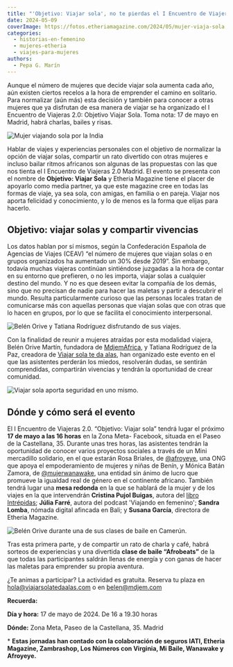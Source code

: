 ```yaml
---
title: "'Objetivo: Viajar sola', no te pierdas el I Encuentro de Viajeras 2.0 de Madrid"
date: 2024-05-09
coverImage: https://fotos.etheriamagazine.com/2024/05/mujer-viaja-sola.jpg
categories: 
  - historias-en-femenino
  - mujeres-etheria
  - viajes-para-mujeres
authors: 
  - Pepa G. Marín
---
```


Aunque el número de mujeres que decide viajar sola aumenta cada año, aún existen ciertos 
recelos a la hora de emprender el camino en solitario. Para normalizar (aún más) esta 
decisión y también para conocer a otras mujeres que ya disfrutan de esa manera de viajar 
se ha organizado el I Encuentro de Viajeras 2.0: Objetivo Viajar Sola. Toma nota: 17 de 
mayo en Madrid, habrá charlas, bailes y risas. 

![Mujer viajando sola por la India](https://fotos.etheriamagazine.com/2024/05/mujer-viaja-sola.jpg "Viajar sola una modalidad tan válida como otra cualquiera. © Ibrahim Rifath")

Hablar de viajes y experiencias personales con el objetivo de normalizar la opción de 
viajar solas, compartir un rato divertido con otras mujeres e incluso bailar ritmos 
africanos son algunas de las propuestas con las que nos tienta el I Encuentro de 
Viajeras 2.0 Madrid. El evento se presenta con el nombre de **Objetivo: Viajar Sola** y 
Etheria Magazine tiene el placer de apoyarlo como media partner, ya que este magazine 
cree en todas las formas de viaje, ya sea sola, con amigas, en familia o en pareja. 
Viajar nos aporta felicidad y conocimiento, y lo de menos es la forma que elijas para 
hacerlo. 

## Objetivo: viajar solas y compartir vivencias

Los datos hablan por sí mismos, según la Confederación Española de Agencias de Viajes 
(CEAV) “el número de mujeres que viajan solas o en grupos organizados ha aumentado un 
30% desde 2019”. Sin embargo, todavía muchas viajeras continúan sintiéndose juzgadas a 
la hora de contar en su entorno que prefieren, o no les importa, viajar solas a 
cualquier destino del mundo. Y no es que deseen evitar la compañía de los demás, sino 
que no precisan de nadie para hacer las maletas y partir a descubrir el mundo. Resulta 
particularmente curioso que las personas locales tratan de comunicarse más con aquellas 
personas que viajan solas que con otras que lo hacen en grupos, por lo que se facilita 
el conocimiento interpersonal. 

![Belén Orive y Tatiana Rodríguez disfrutando de sus viajes.](https://fotos.etheriamagazine.com/2024/05/belen-tatiana-viajar-solas.jpg "Belén Orive y Tatiana Rodríguez disfrutando de sus viajes.")

Con la finalidad de reunir a mujeres atraídas por esta modalidad viajera, Belén Orive 
Martín, fundadora de [MdjemAfrica](https://www.instagram.com/mdjemafrica/), y Tatiana 
Rodríguez de la Paz, creadora de [Viajar sola te da 
alas](https://www.instagram.com/viajarsolatedaalas/), han organizado este evento en el 
que las asistentes perderán los miedos, resolverán dudas, se sentirán comprendidas, 
compartirán vivencias y tendrán la oportunidad de crear comunidad. 

![Viajar sola aporta seguridad en uno mismo.](https://fotos.etheriamagazine.com/2024/05/mujer-viajar-sola.jpg "Viajar sola aporta seguridad en uno mismo. © Steven Aguilar")

## Dónde y cómo será el evento

El I Encuentro de Viajeras 2.0. “Objetivo: Viajar sola” tendrá lugar el próximo **17 de 
mayo a las 16 horas** en la Zona Meta- Facebook, situada en el Paseo de la Castellana, 
35. Durante unas tres horas, las asistentes tendrán la oportunidad de conocer varios 
proyectos sociales a través de un Mini mercadillo solidario, en el que estarán Rosa 
Briales, de [@afroyeye](https://www.instagram.com/afroyeye/), una ONG que apoya el 
empoderamiento de mujeres y niñas de Benín, y Mónica Batán Zamora, de [@mujerwanawake](https://www.instagram.com/mujerwanawake/), 
una entidad sin ánimo de lucro que promueve la igualdad real de género en el continente 
africano. También tendrá lugar una **mesa redonda** en la que se hablará de la mujer y 
de los viajes en la que intervendrán **Cristina Pujol Buigas**, autora del [libro 
Intrépidas](https://etheriamagazine.com/2018/05/03/intrepidas-un-libro-sobre-25-exploradoras-que-persiguieron-su-sueno/); 
**Júlia Farré**, autora del podcast 'Viajando en femenino'; **Sandra Lomba**, nómada 
digital afincada en Bali; y **Susana García**, directora de Etheria Magazine. 

![Belén Orive durante una de sus clases de baile en Camerún.](https://fotos.etheriamagazine.com/2022/05/Belen-orive-mdjem-camerun.jpg "Belén Orive durante una de sus clases de baile en Camerún.")

Tras esta primera parte, y de compartir un rato de charla y café, habrá sorteos de 
experiencias y una divertida **clase de baile “Afrobeats”** de la que todas las 
participantes saldrán llenas de energía y con ganas de hacer las maletas para emprender 
su propia aventura. 

¿Te animas a participar? La actividad es gratuita. Reserva tu plaza en 
hola@viajarsolatedaalas.com o en belen@mdjem.com 

**Recuerda:** 

**Día y hora:** 17 de mayo de 2024. De 16 a 19.30 horas 

**Dónde:** Zona Meta, Paseo de la Castellana, 35. Madrid 

\* **Estas jornadas han contado con la colaboración de seguros IATI, Etheria Magazine, 
Zambrashop, Los Números con Virginia, Mi Baile, Wanawake y Afroyeye.**
